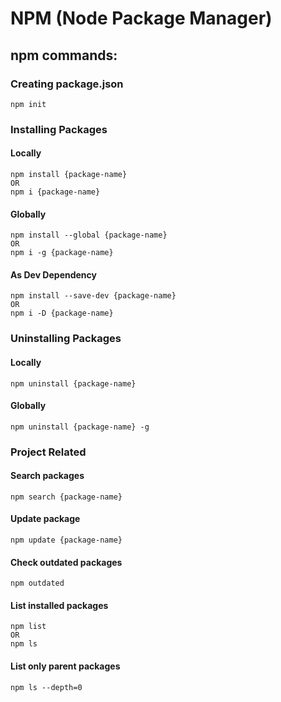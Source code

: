 # NPM (Node Package Manager)
## npm commands:

### Creating package.json
` npm init `

### Installing Packages
#### Locally
``` 
npm install {package-name} 
OR 
npm i {package-name}
```

#### Globally
```
npm install --global {package-name} 
OR 
npm i -g {package-name}
```

#### As Dev Dependency
``` 
npm install --save-dev {package-name} 
OR
npm i -D {package-name}
``` 

### Uninstalling Packages
#### Locally
` npm uninstall {package-name} `

#### Globally
` npm uninstall {package-name} -g `

### Project Related
#### Search packages
` npm search {package-name} `
#### Update package
` npm update {package-name} `

#### Check outdated packages
` npm outdated `

#### List installed packages
``` 
npm list 
OR 
npm ls
``` 

#### List only parent packages
` npm ls --depth=0 `

